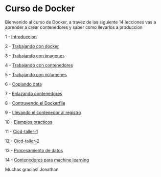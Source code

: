 # Curso de Docker

Bienvenido al curso de Docker, a travez de las siguiente 14 lecciones vas a aprender a crear contenedores y saber como llevarlos a produccion



1 - <a href="https://github.com/MaxCloud101/curso-docker/blob/main/1%20-%20Introduccion.md" title="Introduccion">Introduccion</a> 

2 - <a href="https://github.com/MaxCloud101/curso-docker/blob/main/2%20-%20Trabajando%20con%20docker.md" title="Introduccion">Trabajando con docker</a>

3 - <a href="https://github.com/MaxCloud101/curso-docker/blob/main/3%20-%20Trabajando%20con%20imagenes.md" title="Introduccion">Trabajando con imagenes</a>

4 - <a href="https://github.com/MaxCloud101/curso-docker/blob/main/4%20-%20Trabajando%20con%20contenedores.md" title="Introduccion">Trabajando con contenedores</a>

5 - <a href="https://github.com/MaxCloud101/curso-docker/blob/main/5%20-%20Trabajando%20con%20volumenes.md">Trabajando con volumenes</a>

6 - <a href="https://github.com/MaxCloud101/curso-docker/blob/main/6%20-%20Copiando%20data.md">Copiando data</a>

7 - <a href="https://github.com/MaxCloud101/curso-docker/blob/main/7%20-%20Enlazando%20contenedores.md">Enlazando contenedores</a>

8 - <a href="https://github.com/MaxCloud101/curso-docker/blob/main/8%20-%20Contruyendo%20el%20Dockerfile.md">Contruyendo el Dockerfile</a>

9 - <a href="https://github.com/MaxCloud101/curso-docker/blob/main/9%20-%20Llevando%20el%20contenedor%20al%20registro.md">Llevando el contenedor al registro</a>

10 - <a href="https://github.com/MaxCloud101/curso-docker/blob/main/10%20-%20Ejemplos%20practicos.md">Ejemplos practicos</a>

11 - <a href="https://github.com/MaxCloud101/curso-docker/blob/main/11%20-%20Cicd-taller-1.md">Cicd-taller-1</a>

12 - <a href="https://github.com/MaxCloud101/curso-docker/blob/main/12%20-%20Cicd-taller-2.md">Cicd-taller-2</a>

13 - <a href="https://github.com/MaxCloud101/curso-docker/blob/main/13%20-%20Procesamiento%20de%20datos.md">Procesamiento de datos</a>

14 - <a href="https://github.com/MaxCloud101/curso-docker/blob/main/14%20-%20contenedores%20para%20ml.ipynb">Contenedores para machine learning</a>

Muchas gracias!
Jonathan
